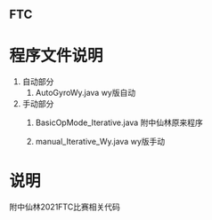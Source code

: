 FTC
---

# 程序文件说明
1. 自动部分
    1. AutoGyroWy.java
        wy版自动
2. 手动部分
    1. BasicOpMode_Iterative.java
        附中仙林原来程序

    2. manual_Iterative_Wy.java
        wy版手动

# 说明
附中仙林2021FTC比赛相关代码
